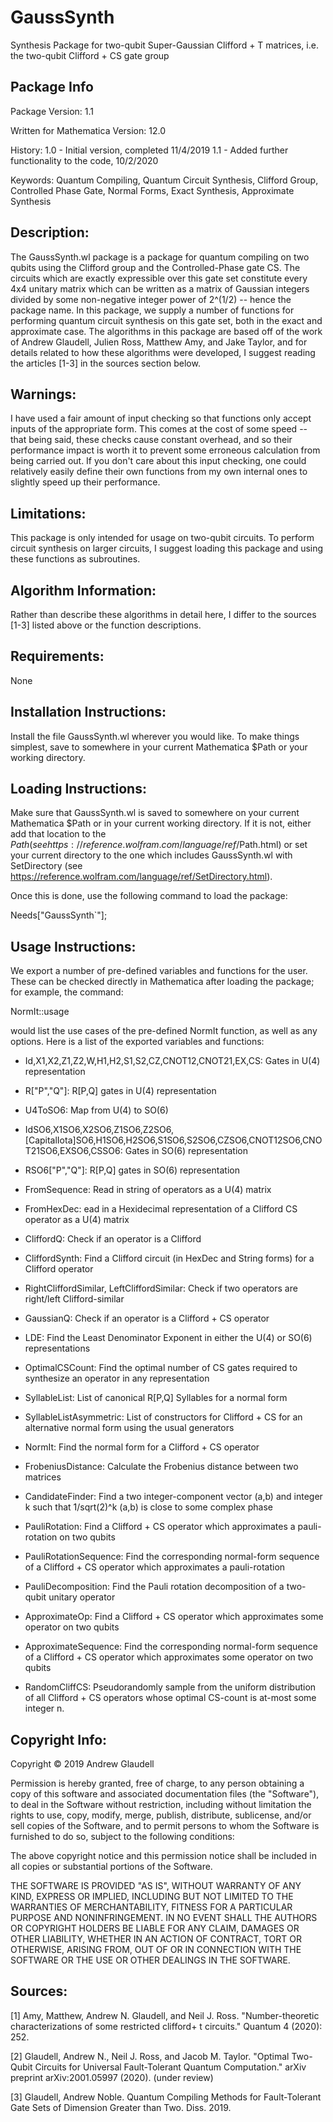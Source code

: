 # GaussSynth
Synthesis Package for two-qubit Super-Gaussian Clifford + T matrices, i.e. the two-qubit Clifford + CS gate group

## Package Info

Package Version: 1.1


Written for Mathematica Version: 12.0


History:
1.0 - Initial version, completed 11/4/2019
1.1 - Added further functionality to the code, 10/2/2020

Keywords: Quantum Compiling, Quantum Circuit Synthesis, Clifford Group, Controlled Phase Gate, Normal Forms, Exact Synthesis, Approximate Synthesis


## Description:
The GaussSynth.wl package is a package for quantum compiling on two qubits using the Clifford group and the Controlled-Phase gate CS. The circuits which are exactly expressible over this gate set constitute every 4x4 unitary matrix which can be written as a matrix of Gaussian integers divided by some non-negative integer power of 2^(1/2) -- hence the package name. In this package, we supply a number of functions for performing quantum circuit synthesis on this gate set, both in the exact and approximate case. The algorithms in this package are based off of the work of Andrew Glaudell, Julien Ross, Matthew Amy, and Jake Taylor, and for details related to how these algorithms were developed, I suggest reading the articles [1-3] in the sources section below.


## Warnings:
I have used a fair amount of input checking so that functions only accept inputs of the appropriate form. This comes at the cost of some speed -- that being said, these checks cause constant overhead, and so their performance impact is worth it to prevent some erroneous calculation from being carried out. If you don't care about this input checking, one could relatively easily define their own functions from my own internal ones to slightly speed up their performance.


## Limitations:
This package is only intended for usage on two-qubit circuits. To perform circuit synthesis on larger circuits, I suggest loading this package and using these functions as subroutines.


## Algorithm Information:
Rather than describe these algorithms in detail here, I differ to the sources [1-3] listed above or the function descriptions.


## Requirements:
None


## Installation Instructions:
Install the file GaussSynth.wl wherever you would like. To make things simplest, save to somewhere in your current Mathematica $Path or your working directory.


## Loading Instructions:
Make sure that GaussSynth.wl is saved to somewhere on your current Mathematica $Path or in your current working directory. If it is not, either add that location to the $Path (see https://reference.wolfram.com/language/ref/$Path.html) or set your current directory to the one which includes GaussSynth.wl with SetDirectory (see https://reference.wolfram.com/language/ref/SetDirectory.html).

Once this is done, use the following command to load the package:

Needs["GaussSynth`"];


## Usage Instructions:

We export a number of pre-defined variables and functions for the user. These can be checked directly in Mathematica after loading the package; for example, the command:

NormIt::usage

would list the use cases of the pre-defined NormIt function, as well as any options. Here is a list of the exported variables and functions:

- Id,X1,X2,Z1,Z2,W,H1,H2,S1,S2,CZ,CNOT12,CNOT21,EX,CS: Gates in U(4) representation

- R["P","Q"]: R[P,Q] gates in U(4) representation

- U4ToSO6: Map from U(4) to SO(6)

- IdSO6,X1SO6,X2SO6,Z1SO6,Z2SO6,\[CapitalIota]SO6,H1SO6,H2SO6,S1SO6,S2SO6,CZSO6,CNOT12SO6,CNOT21SO6,EXSO6,CSSO6: Gates in SO(6) representation

- RSO6["P","Q"]: R[P,Q] gates in SO(6) representation

- FromSequence: Read in string of operators as a U(4) matrix

- FromHexDec: ead in a Hexidecimal representation of a Clifford CS operator as a U(4) matrix

- CliffordQ: Check if an operator is a Clifford

- CliffordSynth: Find a Clifford circuit (in HexDec and String forms) for a Clifford operator

- RightCliffordSimilar, LeftCliffordSimilar: Check if two operators are right/left Clifford-similar

- GaussianQ: Check if an operator is a Clifford + CS operator

- LDE: Find the Least Denominator Exponent in either the U(4) or SO(6) representations

- OptimalCSCount: Find the optimal number of CS gates required to synthesize an operator in any representation

- SyllableList: List of canonical R[P,Q] Syllables for a normal form

- SyllableListAsymmetric: List of constructors for Clifford + CS for an alternative normal form using the usual generators

- NormIt: Find the normal form for a Clifford + CS operator

- FrobeniusDistance: Calculate the Frobenius distance between two matrices

- CandidateFinder: Find a two integer-component vector (a,b) and integer k such that 1/sqrt(2)^k (a,b) is close to some complex phase

- PauliRotation: Find a Clifford + CS operator which approximates a pauli-rotation on two qubits

- PauliRotationSequence: Find the corresponding normal-form sequence of a Clifford + CS operator which approximates a pauli-rotation

- PauliDecomposition: Find the Pauli rotation decomposition of a two-qubit unitary operator

- ApproximateOp: Find a Clifford + CS operator which approximates some operator on two qubits

- ApproximateSequence: Find the corresponding normal-form sequence of a Clifford + CS operator which approximates some operator on two qubits

- RandomCliffCS: Pseudorandomly sample from the uniform distribution of all Clifford + CS operators whose optimal CS-count is at-most some integer n.

## Copyright Info:
Copyright © 2019 Andrew Glaudell

Permission is hereby granted, free of charge, to any person obtaining a copy of this software and associated documentation files (the "Software"), to deal in the Software without restriction, including without limitation the rights to use, copy, modify, merge, publish, distribute, sublicense, and/or sell copies of the Software, and to permit persons to whom the Software is furnished to do so, subject to the following conditions:

The above copyright notice and this permission notice shall be included in all copies or substantial portions of the Software.

THE SOFTWARE IS PROVIDED "AS IS", WITHOUT WARRANTY OF ANY KIND, EXPRESS OR IMPLIED, INCLUDING BUT NOT LIMITED TO THE WARRANTIES OF MERCHANTABILITY, FITNESS FOR A PARTICULAR PURPOSE AND NONINFRINGEMENT. IN NO EVENT SHALL THE AUTHORS OR COPYRIGHT HOLDERS BE LIABLE FOR ANY CLAIM, DAMAGES OR OTHER LIABILITY, WHETHER IN AN ACTION OF CONTRACT, TORT OR OTHERWISE, ARISING FROM, OUT OF OR IN CONNECTION WITH THE SOFTWARE OR THE USE OR OTHER DEALINGS IN THE SOFTWARE.


## Sources:
[1] Amy, Matthew, Andrew N. Glaudell, and Neil J. Ross. "Number-theoretic characterizations of some restricted clifford+ t circuits." Quantum 4 (2020): 252.

[2] Glaudell, Andrew N., Neil J. Ross, and Jacob M. Taylor. "Optimal Two-Qubit Circuits for Universal Fault-Tolerant Quantum Computation." arXiv preprint arXiv:2001.05997 (2020). (under review)

[3] Glaudell, Andrew Noble. Quantum Compiling Methods for Fault-Tolerant Gate Sets of Dimension Greater than Two. Diss. 2019.
